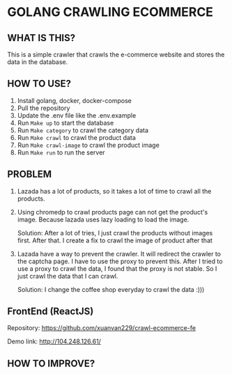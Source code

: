 # GOLANG CRAWLING ECOMMERCE

## WHAT IS THIS?
This is a simple crawler that crawls the e-commerce website and stores the data in the database.

## HOW TO USE?
1. Install golang, docker, docker-compose
2. Pull the repository
3. Update the .env file like the .env.example
4. Run `Make up` to start the database
5. Run `Make category` to crawl the category data
6. Run `Make crawl` to crawl the product data
7. Run `Make crawl-image` to crawl the product image
8. Run `Make run` to run the server

## PROBLEM

1. Lazada has a lot of products, so it takes a lot of time to crawl all the products.
2. Using chromedp to crawl products page can not get the product's image. Because lazada uses lazy loading to load the image.
   
    Solution: After a lot of tries, I just crawl the products without images first. After that. I create a fix to crawl the image of product after that
3. Lazada have a way to prevent the crawler. It will redirect the crawler to the captcha page. I have to use the proxy to prevent this. After I tried to use a proxy to crawl the data, I found that the proxy is not stable. So I just crawl the data that I can crawl.

    Solution: I change the coffee shop everyday to crawl the data :)))

## FrontEnd (ReactJS)

Repository: https://github.com/xuanvan229/crawl-ecommerce-fe

Demo link: http://104.248.126.61/

## HOW TO IMPROVE?
